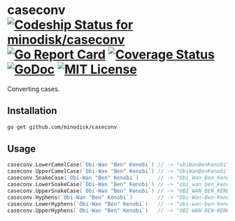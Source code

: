 # caseconv [ ![Codeship Status for minodisk/caseconv](https://img.shields.io/codeship/bc9398d0-e0c5-0134-edcd-66f0c723bfba/master.svg?style=flat)](https://app.codeship.com/projects/198764) [![Go Report Card](https://goreportcard.com/badge/github.com/minodisk/caseconv)](https://goreportcard.com/report/github.com/minodisk/caseconv) [![Coverage Status](https://img.shields.io/coveralls/minodisk/caseconv/master.svg?style=flat)](https://coveralls.io/github/minodisk/caseconv?branch=master) [![GoDoc](https://img.shields.io/badge/godoc-reference-5272B4.svg?style=flat)](https://godoc.org/github.com/minodisk/caseconv) [![MIT License](http://img.shields.io/badge/license-MIT-blue.svg?style=flat)](LICENSE)

Converting cases.

## Installation

```bash
go get github.com/minodisk/caseconv
```

## Usage

```go
caseconv.LowerCamelCase(`Obi-Wan "Ben" Kenobi`) // -> "obiWanBenKenobi"
caseconv.UpperCamelCase(`Obi-Wan "Ben" Kenobi`) // -> "ObiWanBenKenobi"
caseconv.SnakeCase(`Obi-Wan "Ben" Kenobi`)      // -> "Obi_Wan_Ben_Kenobi"
caseconv.LowerSnakeCase(`Obi-Wan "Ben" Kenobi`) // -> "obi_wan_ben_kenobi"
caseconv.UpperSnakeCase(`Obi-Wan "Ben" Kenobi`) // -> "OBI_WAN_BEN_KENOBI"
caseconv.Hyphens(`Obi-Wan "Ben" Kenobi`)        // -> "Obi-Wan-Ben-Kenobi"
caseconv.LowerHyphens(`Obi-Wan "Ben" Kenobi`)   // -> "obi-wan-ben-kenobi"
caseconv.UpperHyphens(`Obi-Wan "Ben" Kenobi`)   // -> "OBI-WAN-BEN-KENOBI"
```
